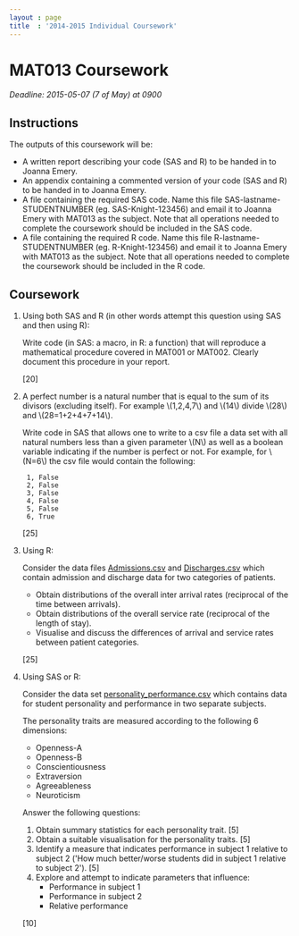 ```yaml
---
layout : page
title  : '2014-2015 Individual Coursework'
---
```


# MAT013 Coursework

*Deadline: 2015-05-07 (7 of May) at 0900*

## Instructions

The outputs of this coursework will be:

- A written report describing your code (SAS and R) to be handed in to Joanna Emery.
- An appendix containing a commented version of your code (SAS and R) to be handed in to Joanna Emery.
- A file containing the required SAS code. Name this file SAS-lastname-STUDENTNUMBER (eg. SAS-Knight-123456) and email it to Joanna Emery with MAT013 as the subject. Note that all operations needed to complete the coursework should be included in the SAS code.
- A file containing the required R code. Name this file R-lastname-STUDENTNUMBER (eg. R-Knight-123456) and email it to Joanna Emery with MAT013 as the subject. Note that all operations needed to complete the coursework should be included in the R code.

## Coursework

1. Using both SAS and R (in other words attempt this question using SAS and then using R):

    Write code (in SAS: a macro, in R: a function) that will reproduce a mathematical procedure covered in MAT001 or MAT002. Clearly document this procedure in your report.

    [20]

2. A perfect number is a natural number that is equal to the sum of its divisors (excluding itself). For example \\(1,2,4,7\\) and \\(14\\) divide \\(28\\) and \\(28=1+2+4+7+14\\).

    Write code in SAS that allows one to write to a csv file a data set with all natural numbers less than a given parameter \\(N\\) as well as a boolean variable indicating if the number is perfect or not.
    For example, for \\(N=6\\) the csv file would contain the following:

        1, False
        2, False
        3, False
        4, False
        5, False
        6, True

    [25]

3. Using R:

    Consider the data files [Admissions.csv](./Data/Admissions.csv) and [Discharges.csv](./Data/Discharges.csv) which contain admission and discharge data for two categories of patients.

    - Obtain distributions of the overall inter arrival rates (reciprocal of the time between arrivals).
    - Obtain distributions of the overall service rate (reciprocal of the length of stay).
    - Visualise and discuss the differences of arrival and service rates between patient categories.

    [25]

4. Using SAS or R:

    Consider the data set [personality_performance.csv](Data/personality_performance.csv) which contains data for student personality and performance in two separate subjects.

    The personality traits are measured according to the following 6 dimensions:

    - Openness-A
    - Openness-B
    - Conscientiousness
    - Extraversion
    - Agreeableness
    - Neuroticism


    Answer the following questions:


    1. Obtain summary statistics for each personality trait. [5]
    2. Obtain a suitable visualisation for the personality traits. [5]
    3. Identify a measure that indicates performance in subject 1 relative to subject 2 ('How much better/worse students did in subject 1 relative to subject 2'). [5]
    4. Explore and attempt to indicate parameters that influence:
        - Performance in subject 1
        - Performance in subject 2
        - Relative performance

    [10]
